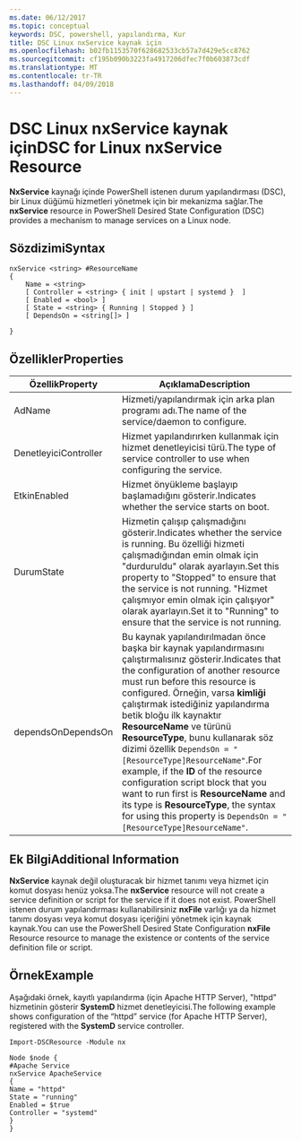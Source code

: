 ```yaml
---
ms.date: 06/12/2017
ms.topic: conceptual
keywords: DSC, powershell, yapılandırma, Kur
title: DSC Linux nxService kaynak için
ms.openlocfilehash: b02fb1153570f628682533cb57a7d429e5cc8762
ms.sourcegitcommit: cf195b090b3223fa4917206dfec7f0b603873cdf
ms.translationtype: MT
ms.contentlocale: tr-TR
ms.lasthandoff: 04/09/2018
---
```

# <a name="dsc-for-linux-nxservice-resource"></a><span data-ttu-id="404e1-103">DSC Linux nxService kaynak için</span><span class="sxs-lookup"><span data-stu-id="404e1-103">DSC for Linux nxService Resource</span></span>

<span data-ttu-id="404e1-104">**NxService** kaynağı içinde PowerShell istenen durum yapılandırması (DSC), bir Linux düğümü hizmetleri yönetmek için bir mekanizma sağlar.</span><span class="sxs-lookup"><span data-stu-id="404e1-104">The **nxService** resource in PowerShell Desired State Configuration (DSC) provides a mechanism to manage services on a Linux node.</span></span>

## <a name="syntax"></a><span data-ttu-id="404e1-105">Sözdizimi</span><span class="sxs-lookup"><span data-stu-id="404e1-105">Syntax</span></span>

```
nxService <string> #ResourceName
{
    Name = <string>
    [ Controller = <string> { init | upstart | systemd }  ]
    [ Enabled = <bool> ]
    [ State = <string> { Running | Stopped } ]
    [ DependsOn = <string[]> ]

}
```

## <a name="properties"></a><span data-ttu-id="404e1-106">Özellikler</span><span class="sxs-lookup"><span data-stu-id="404e1-106">Properties</span></span>
|  <span data-ttu-id="404e1-107">Özellik</span><span class="sxs-lookup"><span data-stu-id="404e1-107">Property</span></span> |  <span data-ttu-id="404e1-108">Açıklama</span><span class="sxs-lookup"><span data-stu-id="404e1-108">Description</span></span> |
|---|---|
| <span data-ttu-id="404e1-109">Ad</span><span class="sxs-lookup"><span data-stu-id="404e1-109">Name</span></span>| <span data-ttu-id="404e1-110">Hizmeti/yapılandırmak için arka plan programı adı.</span><span class="sxs-lookup"><span data-stu-id="404e1-110">The name of the service/daemon to configure.</span></span>|
| <span data-ttu-id="404e1-111">Denetleyici</span><span class="sxs-lookup"><span data-stu-id="404e1-111">Controller</span></span>| <span data-ttu-id="404e1-112">Hizmet yapılandırırken kullanmak için hizmet denetleyicisi türü.</span><span class="sxs-lookup"><span data-stu-id="404e1-112">The type of service controller to use when configuring the service.</span></span>|
| <span data-ttu-id="404e1-113">Etkin</span><span class="sxs-lookup"><span data-stu-id="404e1-113">Enabled</span></span>| <span data-ttu-id="404e1-114">Hizmet önyükleme başlayıp başlamadığını gösterir.</span><span class="sxs-lookup"><span data-stu-id="404e1-114">Indicates whether the service starts on boot.</span></span>|
| <span data-ttu-id="404e1-115">Durum</span><span class="sxs-lookup"><span data-stu-id="404e1-115">State</span></span>| <span data-ttu-id="404e1-116">Hizmetin çalışıp çalışmadığını gösterir.</span><span class="sxs-lookup"><span data-stu-id="404e1-116">Indicates whether the service is running.</span></span> <span data-ttu-id="404e1-117">Bu özelliği hizmeti çalışmadığından emin olmak için "durduruldu" olarak ayarlayın.</span><span class="sxs-lookup"><span data-stu-id="404e1-117">Set this property to "Stopped" to ensure that the service is not running.</span></span> <span data-ttu-id="404e1-118">"Hizmet çalışmıyor emin olmak için çalışıyor" olarak ayarlayın.</span><span class="sxs-lookup"><span data-stu-id="404e1-118">Set it to "Running" to ensure that the service is not running.</span></span>|
| <span data-ttu-id="404e1-119">dependsOn</span><span class="sxs-lookup"><span data-stu-id="404e1-119">DependsOn</span></span> | <span data-ttu-id="404e1-120">Bu kaynak yapılandırılmadan önce başka bir kaynak yapılandırmasını çalıştırmalısınız gösterir.</span><span class="sxs-lookup"><span data-stu-id="404e1-120">Indicates that the configuration of another resource must run before this resource is configured.</span></span> <span data-ttu-id="404e1-121">Örneğin, varsa **kimliği** çalıştırmak istediğiniz yapılandırma betik bloğu ilk kaynaktır **ResourceName** ve türünü **ResourceType**, bunu kullanarak söz dizimi özellik `DependsOn = "[ResourceType]ResourceName"`.</span><span class="sxs-lookup"><span data-stu-id="404e1-121">For example, if the **ID** of the resource configuration script block that you want to run first is **ResourceName** and its type is **ResourceType**, the syntax for using this property is `DependsOn = "[ResourceType]ResourceName"`.</span></span>|


## <a name="additional-information"></a><span data-ttu-id="404e1-122">Ek Bilgi</span><span class="sxs-lookup"><span data-stu-id="404e1-122">Additional Information</span></span>

<span data-ttu-id="404e1-123">**NxService** kaynak değil oluşturacak bir hizmet tanımı veya hizmet için komut dosyası henüz yoksa.</span><span class="sxs-lookup"><span data-stu-id="404e1-123">The **nxService** resource will not create a service definition or script for the service if it does not exist.</span></span> <span data-ttu-id="404e1-124">PowerShell istenen durum yapılandırması kullanabilirsiniz **nxFile** varlığı ya da hizmet tanımı dosyası veya komut dosyası içeriğini yönetmek için kaynak kaynak.</span><span class="sxs-lookup"><span data-stu-id="404e1-124">You can use the PowerShell Desired State Configuration **nxFile** Resource resource to manage the existence or contents of the service definition file or script.</span></span>

## <a name="example"></a><span data-ttu-id="404e1-125">Örnek</span><span class="sxs-lookup"><span data-stu-id="404e1-125">Example</span></span>

<span data-ttu-id="404e1-126">Aşağıdaki örnek, kayıtlı yapılandırma (için Apache HTTP Server), "httpd" hizmetinin gösterir **SystemD** hizmet denetleyicisi.</span><span class="sxs-lookup"><span data-stu-id="404e1-126">The following example shows configuration of the “httpd” service (for Apache HTTP Server), registered with the **SystemD** service controller.</span></span>

```
Import-DSCResource -Module nx

Node $node {
#Apache Service
nxService ApacheService
{
Name = "httpd"
State = "running"
Enabled = $true
Controller = "systemd"
}
}
```